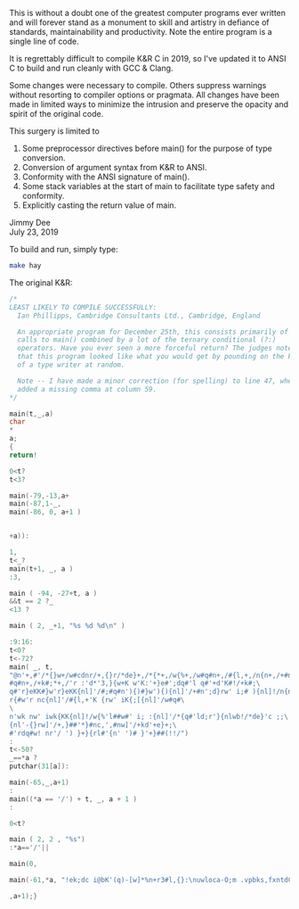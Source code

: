 This is without a doubt one of the greatest computer programs ever written
and will forever stand as a monument to skill and artistry in defiance of
standards, maintainability and productivity. Note the entire program is a
single line of code.

It is regrettably difficult to compile K&R C in 2019, so I've updated it to
ANSI C to build and run cleanly with GCC & Clang.

Some changes were necessary to compile. Others suppress warnings without
resorting to compiler options or pragmata. All changes have been made in
limited ways to minimize the intrusion and preserve the opacity and spirit
of the original code.

This surgery is limited to
1. Some preprocessor directives before main() for the purpose of type
   conversion.
2. Conversion of argument syntax from K&R to ANSI.
3. Conformity with the ANSI signature of main().
4. Some stack variables at the start of main to facilitate type safety
   and conformity.
5. Explicitly casting the return value of main.

Jimmy Dee  
July 23, 2019

To build and run, simply type:

```bash
make hay
```

The original K&R:
```c
/*
LEAST LIKELY TO COMPILE SUCCESSFULLY:
  Ian Phillipps, Cambridge Consultants Ltd., Cambridge, England

  An appropriate program for December 25th, this consists primarily of
  calls to main() combined by a lot of the ternary conditional (?:)
  operators. Have you ever seen a more forceful return? The judges note
  that this program looked like what you would get by pounding on the keys
  of a type writer at random.

  Note -- I have made a minor correction (for spelling) to line 47, where I
  added a missing comma at column 59.
*/

main(t,_,a)
char
*
a;
{
return!

0<t?
t<3?

main(-79,-13,a+
main(-87,1-_,
main(-86, 0, a+1 )


+a)):

1,
t<_?
main(t+1, _, a )
:3,

main ( -94, -27+t, a )
&&t == 2 ?_
<13 ?

main ( 2, _+1, "%s %d %d\n" )

:9:16:
t<0?
t<-72?
main( _, t,
"@n'+,#'/*{}w+/w#cdnr/+,{}r/*de}+,/*{*+,/w{%+,/w#q#n+,/#{l,+,/n{n+,/+#n+,/#;\
#q#n+,/+k#;*+,/'r :'d*'3,}{w+K w'K:'+}e#';dq#'l q#'+d'K#!/+k#;\
q#'r}eKK#}w'r}eKK{nl]'/#;#q#n'){)#}w'){){nl]'/+#n';d}rw' i;# ){nl]!/n{n#'; \
r{#w'r nc{nl]'/#{l,+'K {rw' iK{;[{nl]'/w#q#\
\
n'wk nw' iwk{KK{nl]!/w{%'l##w#' i; :{nl]'/*{q#'ld;r'}{nlwb!/*de}'c ;;\
{nl'-{}rw]'/+,}##'*}#nc,',#nw]'/+kd'+e}+;\
#'rdq#w! nr'/ ') }+}{rl#'{n' ')# }'+}##(!!/")
:
t<-50?
_==*a ?
putchar(31[a]):

main(-65,_,a+1)
:
main((*a == '/') + t, _, a + 1 )
:

0<t?

main ( 2, 2 , "%s")
:*a=='/'||

main(0,

main(-61,*a, "!ek;dc i@bK'(q)-[w]*%n+r3#l,{}:\nuwloca-O;m .vpbks,fxntdCeghiry")

,a+1);}
```
